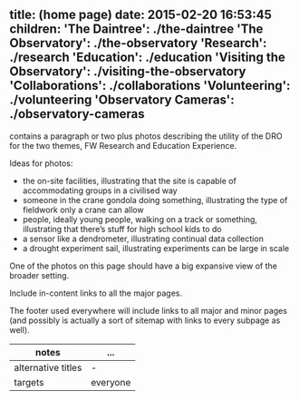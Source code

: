 title: (home page)
date: 2015-02-20 16:53:45
children:
  'The Daintree': ./the-daintree
  'The Observatory': ./the-observatory
  'Research': ./research
  'Education': ./education
  'Visiting the Observatory': ./visiting-the-observatory
  'Collaborations': ./collaborations
  'Volunteering': ./volunteering
  'Observatory Cameras': ./observatory-cameras
---

contains a paragraph or two plus photos describing the utility of the DRO for the two themes, FW Research and Education Experience.

Ideas for photos:
- the on-site facilities, illustrating that the site is capable of accommodating groups in a civilised way
- someone in the crane gondola doing something, illustrating the type of fieldwork only a crane can allow
- people, ideally young people, walking on a track or something, illustrating that there’s stuff for high school kids to do
- a sensor like a dendrometer, illustrating continual data collection
- a drought experiment sail, illustrating experiments can be large in scale

One of the photos on this page should have a big expansive view of the broader setting.

Include in-content links to all the major pages.

The footer used everywhere will include links to all major and minor pages (and possibly is actually a sort of sitemap with links to every subpage as well).


notes | ...
-------|-----
alternative titles | -
targets | everyone
